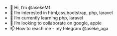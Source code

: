 - 👋 Hi, I’m @asekeM1
- 👀 I’m interested in html,css,bootstrap, php, laravel
- 🌱 I’m currently learning php, laravel
- 💞️ I’m looking to collaborate on google, apple
- 📫 How to reach me - my telegram @aseke_aga

<!---
asekeM1/asekeM1 is a ✨ special ✨ repository because its `README.md` (this file) appears on your GitHub profile.
You can click the Preview link to take a look at your changes.
--->
